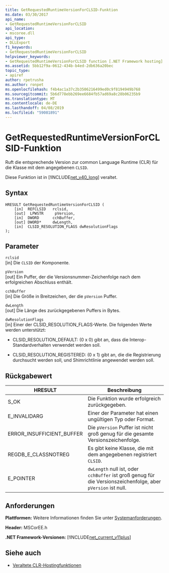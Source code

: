 ```yaml
---
title: GetRequestedRuntimeVersionForCLSID-Funktion
ms.date: 03/30/2017
api_name:
- GetRequestedRuntimeVersionForCLSID
api_location:
- mscoree.dll
api_type:
- DLLExport
f1_keywords:
- GetRequestedRuntimeVersionForCLSID
helpviewer_keywords:
- GetRequestedRuntimeVersionForCLSID function [.NET Framework hosting]
ms.assetid: 5bb12f9a-0612-434b-b4ed-2db636a20bec
topic_type:
- apiref
author: rpetrusha
ms.author: ronpet
ms.openlocfilehash: f4b4ac1a37c2b3506216499ed0c9f8194949b768
ms.sourcegitcommit: 5b6d778ebb269ee6684fb57ad69a8c28b06235b9
ms.translationtype: MT
ms.contentlocale: de-DE
ms.lasthandoff: 04/08/2019
ms.locfileid: "59081891"
---
```

# <a name="getrequestedruntimeversionforclsid-function"></a>GetRequestedRuntimeVersionForCLSID-Funktion
Ruft die entsprechende Version zur common Language Runtime (CLR) für die Klasse mit dem angegebenen `CLSID`.  
  
 Diese Funktion ist in [!INCLUDE[net_v40_long](../../../../includes/net-v40-long-md.md)] veraltet.  
  
## <a name="syntax"></a>Syntax  
  
```  
HRESULT GetRequestedRuntimeVersionForCLSID (  
    [in]  REFCLSID   rclsid,   
    [out]  LPWSTR     pVersion,   
    [in]  DWORD      cchBuffer,   
    [out] DWORD*     dwLength,   
    [in]  CLSID_RESOLUTION_FLAGS dwResolutionFlags  
);  
```  
  
## <a name="parameters"></a>Parameter  
 `rclsid`  
 [in]  Die `CLSID` der Komponente.  
  
 `pVersion`  
 [out]  Ein Puffer, der die Versionsnummer-Zeichenfolge nach dem erfolgreichen Abschluss enthält.  
  
 `cchBuffer`  
 [in]  Die Größe in Breitzeichen, der die `pVersion` Puffer.  
  
 `dwLength`  
 [out] Die Länge des zurückgegebenen Puffers in Bytes.  
  
 `dwResolutionFlags`  
 [in]  Einer der CLSID_RESOLUTION_FLAGS-Werte. Die folgenden Werte werden unterstützt:  
  
-   CLSID_RESOLUTION_DEFAULT: (0 x 0) gibt an, dass die Interop-Standardverhalten verwendet werden soll.  
  
-   CLSID_RESOLUTION_REGISTERED: (0 x 1) gibt an, die die Registrierung durchsucht werden soll, und Shimrichtlinie angewendet werden soll.  
  
## <a name="return-value"></a>Rückgabewert  
  
|HRESULT|Beschreibung|  
|-------------|-----------------|  
|S_OK|Die Funktion wurde erfolgreich zurückgegeben.|  
|E_INVALIDARG|Einer der Parameter hat einen ungültigen Typ oder Format.|  
|ERROR_INSUFFICIENT_BUFFER|Die `pVersion` Puffer ist nicht groß genug für die gesamte Versionszeichenfolge.|  
|REGDB_E_CLASSNOTREG|Es gibt keine Klasse, die mit dem angegebenen registriert `CLSID`.|  
|E_POINTER|`dwLength` null ist, oder `cchBuffer` ist groß genug für die Versionszeichenfolge, aber `pVersion` ist null.|  
  
## <a name="requirements"></a>Anforderungen  
 **Plattformen:** Weitere Informationen finden Sie unter [Systemanforderungen](../../../../docs/framework/get-started/system-requirements.md).  
  
 **Header:** MSCorEE.h  
  
 **.NET Framework-Versionen:** [!INCLUDE[net_current_v11plus](../../../../includes/net-current-v11plus-md.md)]  
  
## <a name="see-also"></a>Siehe auch

- [Veraltete CLR-Hostingfunktionen](../../../../docs/framework/unmanaged-api/hosting/deprecated-clr-hosting-functions.md)
